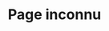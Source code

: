 ---
title: "Page inconnu"
content: "La page que vous recherchiez semble ne pas exister. Pour continuez votre navigation veuillez cliquer sur le bouton ci-dessous."
url_label: "Revenir a l'accueil"
url: "/"
---